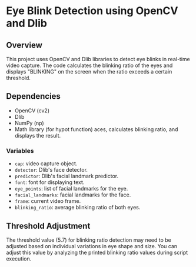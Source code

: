 # Eye Blink Detection using OpenCV and Dlib

## Overview

This project uses OpenCV and Dlib libraries to detect eye blinks in real-time video capture. The code calculates the blinking ratio of the eyes and displays "BLINKING" on the screen when the ratio exceeds a certain threshold.

## Dependencies

* OpenCV (cv2)
* Dlib
* NumPy (np)
* Math library (for hypot function)
aces, calculates blinking ratio, and displays the result.

### Variables

* `cap`: video capture object.
* `detector`: Dlib's face detector.
* `predictor`: Dlib's facial landmark predictor.
* `font`: font for displaying text.
* `eye_points`: list of facial landmarks for the eye.
* `facial_landmarks`: facial landmarks for the face.
* `frame`: current video frame.
* `blinking_ratio`: average blinking ratio of both eyes.

## Threshold Adjustment

The threshold value (5.7) for blinking ratio detection may need to be adjusted based on individual variations in eye shape and size. You can adjust this value by analyzing the printed blinking ratio values during script execution.